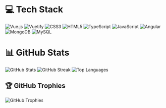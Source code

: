 # 💻 Tech Stack
<div>
  <img src="https://img.shields.io/badge/vue.js-%2335495e.svg?style=for-the-badge&logo=vuedotjs&logoColor=%234FC08D" alt="Vue.js">
  <img src="https://img.shields.io/badge/Vuetify-1867C0?style=for-the-badge&logo=vuetify&logoColor=AEDDFF" alt="Vuetify">
  <img src="https://img.shields.io/badge/css3-%231572B6.svg?style=for-the-badge&logo=css3&logoColor=white" alt="CSS3">
  <img src="https://img.shields.io/badge/html5-%23E34F26.svg?style=for-the-badge&logo=html5&logoColor=white" alt="HTML5">
  <img src="https://img.shields.io/badge/typescript-%23007ACC.svg?style=for-the-badge&logo=typescript&logoColor=white" alt="TypeScript">
  <img src="https://img.shields.io/badge/javascript-%23323330.svg?style=for-the-badge&logo=javascript&logoColor=%23F7DF1E" alt="JavaScript">
  <img src="https://img.shields.io/badge/angular-%23DD0031.svg?style=for-the-badge&logo=angular&logoColor=white" alt="Angular">
  <img src="https://img.shields.io/badge/MongoDB-%234ea94b.svg?style=for-the-badge&logo=mongodb&logoColor=white" alt="MongoDB">
  <img src="https://img.shields.io/badge/mysql-%2300000f.svg?style=for-the-badge&logo=mysql&logoColor=white" alt="MySQL">
</div>

# 📊 GitHub Stats
<div>
  <img src="https://github-readme-stats.vercel.app/api?username=johanvaron&theme=material-palenight&hide_border=false&include_all_commits=false&count_private=false" alt="GitHub Stats">
  <img src="https://github-readme-streak-stats.herokuapp.com/?user=johanvaron&theme=material-palenight&hide_border=false" alt="GitHub Streak">
  <img src="https://github-readme-stats.vercel.app/api/top-langs/?username=johanvaron&theme=material-palenight&hide_border=false&include_all_commits=false&count_private=false&layout=compact" alt="Top Languages">
</div>

## 🏆 GitHub Trophies
<div>
  <img src="https://github-profile-trophy.vercel.app/?username=johanvaron&theme=radical&no-frame=false&no-bg=false&margin-w=4" alt="GitHub Trophies">
</div>



<!-- Proudly created with GPRM ( https://gprm.itsvg.in ) -->
